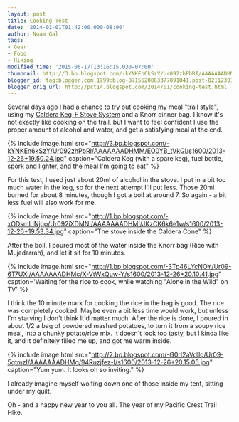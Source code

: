 ```yaml
---
layout: post
title: Cooking Test
date: '2014-01-01T01:42:00.000-08:00'
author: Noam Gal
tags:
- Gear
- Food
- Hiking
modified_time: '2015-06-17T13:16:15.030-07:00'
thumbnail: http://3.bp.blogspot.com/-kYNKEn6kSzY/Ur092zhPbRI/AAAAAAADHMM/EO0YB_tVkGI/s72-c/2013-12-26+19.50.24.jpg
blogger_id: tag:blogger.com,1999:blog-8715620883377891841.post-821123014214669192
blogger_orig_url: http://pct14.blogspot.com/2014/01/cooking-test.html
---
```


Several days ago I had a chance to try out cooking my meal "trail style", using my [Caldera Keg-F Stove System] and a Knorr dinner bag. I know it's not exactly like cooking on the trail, but I want to feel confident I use the proper amount of alcohol and water, and get a satisfying meal at the end.

{% include image.html src="http://3.bp.blogspot.com/-kYNKEn6kSzY/Ur092zhPbRI/AAAAAAADHMM/EO0YB_tVkGI/s1600/2013-12-26+19.50.24.jpg" caption="Caldera Keg (with a spare keg), fuel bottle, spork and lighter, and the meal I&apos;m going to eat" %}

For this test, I used just about 20ml of alcohol in the stove. I put in a bit too much water in the keg, so for the next attempt I'll put less. Those 20ml burned for about 8 minutes, though I got a boil at around 7. So again - a bit less fuel will also work for me.

{% include image.html src="http://1.bp.blogspot.com/-xODsmLINjqo/Ur092iXDMNI/AAAAAAADHMI/JKzCK6k6e1w/s1600/2013-12-26+19.53.34.jpg" caption="The stove inside the Caldera Cone" %}

After the boil, I poured most of the water inside the Knorr bag (Rice with Mujadarrah), and let it sit for 10 minutes.

{% include image.html src="http://1.bp.blogspot.com/-3Tp46LYcNOY/Ur09-6T7UXI/AAAAAAADHMc/X-VtWxQuw-Y/s1600/2013-12-26+20.10.41.jpg" caption='Waiting for the rice to cook, while watching "Alone in the Wild" on TV' %}

I think the 10 minute mark for cooking the rice in the bag is good. The rice was completely cooked. Maybe even a bit less time would work, but unless I'm starving I don't think It'd matter much. After the rice is done, I poured in about 1/2 a bag of powdered mashed potatoes, to turn it from a soupy rice meal, into a chunky potato/rice mix. It doesn't look too tasty, but I kinda like it, and it definitely filled me up, and got me warm inside.

{% include image.html src="http://2.bp.blogspot.com/-G0rI2aVdllo/Ur09-5qtmzI/AAAAAAADHMg/94Ruzjfez-I/s1600/2013-12-26+20.15.05.jpg" caption="Yum yum. It looks oh so inviting." %}

I already imagine myself wolfing down one of those inside my tent, sitting under my quilt.

Oh - and a happy new year to you all. The year of my Pacific Crest Trail Hike.

[Caldera Keg-F Stove System]: http://www.traildesigns.com/stoves/caldera-keg-f-stove-system